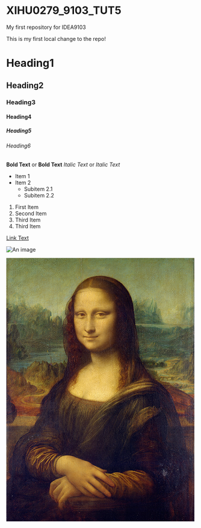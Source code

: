 # XIHU0279_9103_TUT5
My first repository for IDEA9103

This is my first local change to the repo!

# Heading1
## Heading2
### Heading3
#### Heading4
##### Heading5
###### Heading6
**Bold Text** or __Bold Text__
*Italic Text* or _Italic Text_
- Item 1
- Item 2
  - Subitem 2.1
  - Subitem 2.2
1. First Item
2. Second Item
3. Third Item
4. Third Item

[Link Text](https://www.google.com)

![An image](https://placekitten.com/200/300)

![An image of MOna Lisa](assets/Mona_Lisa_by_Leonardo_da_Vinci_500_x_700.jpg)